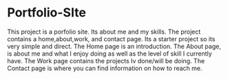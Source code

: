 # Portfolio-SIte
This project is a porfolio site. Its about me and my skills. 
The project contains a home,about,work, and contact page.
Its a starter project so its very simple and  direct. 
The Home page is an introduction.
The About page, is about me and what I enjoy doing as well as the level of skill I currently have. 
The Work page contains the projects Iv done/will be doing.
The Contact page is where you can find information on how to reach me. 
